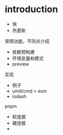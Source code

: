# introduction

- 快
- 热更新

常用功能，不同点介绍

- 依赖预构建
- 环境变量和模式
- preview

实现

- 例子
- umd/cmd > esm
- lodash

pnpm

- 软连接
- 硬连接
- 